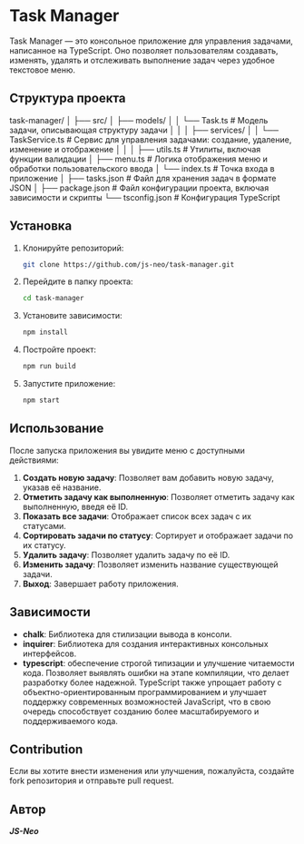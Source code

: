 # Task Manager

Task Manager — это консольное приложение для управления задачами, написанное на TypeScript. 
Оно позволяет пользователям создавать, изменять, удалять и отслеживать выполнение задач через удобное 
текстовое меню.

## Структура проекта

task-manager/
│
├── src/
│   ├── models/
│   │   └── Task.ts          # Модель задачи, описывающая структуру задачи
│   │
│   ├── services/
│   │   └── TaskService.ts   # Сервис для управления задачами: создание, удаление, изменение и отображение
│   │
│   ├── utils.ts             # Утилиты, включая функции валидации
│   ├── menu.ts              # Логика отображения меню и обработки пользовательского ввода
│   └── index.ts             # Точка входа в приложение
│
├── tasks.json               # Файл для хранения задач в формате JSON
│
├── package.json             # Файл конфигурации проекта, включая зависимости и скрипты
└── tsconfig.json            # Конфигурация TypeScript


## Установка

1. Клонируйте репозиторий:
   ```bash
   git clone https://github.com/js-neo/task-manager.git
   ```
2. Перейдите в папку проекта:
   ```bash
   cd task-manager
   ```
3. Установите зависимости:
   ```bash
   npm install
   ```
4. Постройте проект:
   ```bash
   npm run build
   ```
5. Запустите приложение:
   ```bash
   npm start
   ```

## Использование
После запуска приложения вы увидите меню с доступными действиями:

1. **Создать новую задачу**: Позволяет вам добавить новую задачу, указав её название.
2. **Отметить задачу как выполненную**: Позволяет отметить задачу как выполненную, введя её ID.
3. **Показать все задачи**: Отображает список всех задач с их статусами.
4. **Сортировать задачи по статусу**: Сортирует и отображает задачи по их статусу.
5. **Удалить задачу**: Позволяет удалить задачу по её ID.
6. **Изменить задачу**: Позволяет изменить название существующей задачи.
7. **Выход**: Завершает работу приложения.

## Зависимости
* **chalk**: Библиотека для стилизации вывода в консоли.
* **inquirer**: Библиотека для создания интерактивных консольных интерфейсов.
* **typescript**: обеспечение строгой типизации и улучшение читаемости кода.
Позволяет выявлять ошибки на этапе компиляции, что делает разработку более надежной. 
TypeScript также упрощает работу с объектно-ориентированным программированием и улучшает 
поддержку современных возможностей JavaScript, что в свою очередь способствует созданию 
более масштабируемого и поддерживаемого кода.

## Contribution
Если вы хотите внести изменения или улучшения, пожалуйста,
создайте fork репозитория и отправьте pull request.

## Автор
***JS-Neo***


